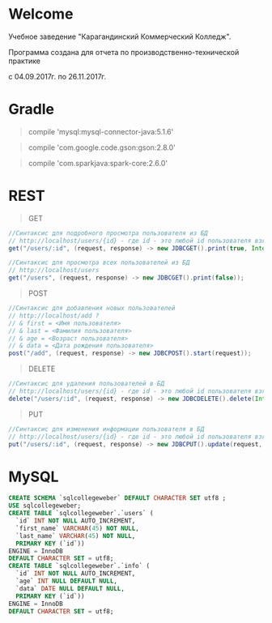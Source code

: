 # Welcome
Учебное заведение "Карагандинский Коммерческий Колледж".

Программа создана для отчета по производственно-технической практике

с 04.09.2017г. по 26.11.2017г.

# Gradle
> compile 'mysql:mysql-connector-java:5.1.6'

> compile 'com.google.code.gson:gson:2.8.0'

> compile 'com.sparkjava:spark-core:2.6.0'

# REST
> GET
```java
//Синтаксис для подробного просмотра пользователя из БД
// http://localhost/users/{id} - где id - это любой id пользователя взятый из БД
get("/users/:id", (request, response) -> new JDBCGET().print(true, Integer.parseInt(request.params(":id"))));

//Синтаксис для просмотра всех пользователей из БД
// http://localhost/users
get("/users", (request, response) -> new JDBCGET().print(false));
```
> POST
```java
//Синтаксис для добавления новых пользователей
// http://localhost/add ?
// & first = <Имя пользователя>
// & last = <Фамилия пользователя>
// & age = <Возраст пользователя>
// & data = <Дата рождения пользователя>
post("/add", (request, response) -> new JDBCPOST().start(request));
```
> DELETE
```java
//Синтаксис для удаления пользователей в БД
// http://localhost/users/{id} - где id - это любой id пользователя взятый из БД
delete("/users/:id", (request, response) -> new JDBCDELETE().delete(Integer.parseInt(request.params(":id"))));
```
> PUT
```java
//Синтаксис для изменения информации пользователя в БД
// http://localhost/users/{id} - где id - это любой id пользователя взятый из БД
put("/users/:id", (request, response) -> new JDBCPUT().update(request, Integer.parseInt(request.params(":id"))));
```

# MySQL
```SQL
CREATE SCHEMA `sqlcollegeweber` DEFAULT CHARACTER SET utf8 ;
USE sqlcollegeweber;
CREATE TABLE `sqlcollegeweber`.`users` (
  `id` INT NOT NULL AUTO_INCREMENT,
  `first_name` VARCHAR(45) NOT NULL,
  `last_name` VARCHAR(45) NOT NULL,
  PRIMARY KEY (`id`))
ENGINE = InnoDB
DEFAULT CHARACTER SET = utf8;
CREATE TABLE `sqlcollegeweber`.`info` (
  `id` INT NOT NULL AUTO_INCREMENT,
  `age` INT NULL DEFAULT NULL,
  `data` DATE NULL DEFAULT NULL,
  PRIMARY KEY (`id`))
ENGINE = InnoDB
DEFAULT CHARACTER SET = utf8;
```
